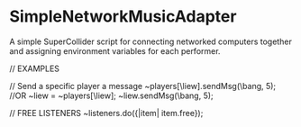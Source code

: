 SimpleNetworkMusicAdapter
=========================

A simple SuperCollider script for connecting networked computers together and assigning environment variables for each performer. 


// EXAMPLES

// Send a specific player a message
~players[\liew].sendMsg(\bang, 5);
//OR
~liew = ~players[\liew];
~liew.sendMsg(\bang, 5);


// FREE LISTENERS
~listeners.do({|item| item.free});